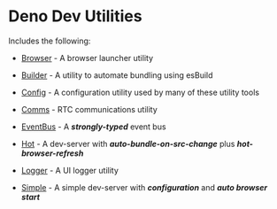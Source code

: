 # Deno Dev Utilities
  
Includes the following:    
  - <a href="https://github.com/nhrones/Utilities/blob/main/Browser/readme.md">Browser</a> - A browser launcher utility

  - <a href="https://github.com/nhrones/Utilities/blob/main/Builder/readme.md">Builder</a> - A utility to automate bundling using esBuild

  - <a href="https://github.com/nhrones/Utilities/blob/main/Config/readme.md">Config</a> - A configuration utility used by many of these utility tools

  - <a href="https://github.com/nhrones/Utilities/blob/main/Comms/readme.md">Comms</a> - RTC communications utility

  - <a href="https://github.com/nhrones/Utilities/blob/main/EventBus/readme.
  md">EventBus</a> - A **_strongly-typed_** event bus 
  - <a href="https://github.com/nhrones/Utilities/blob/main/Hot/readme.md">Hot</a> -  A dev-server with **_auto-bundle-on-src-change_** plus **_hot-browser-refresh_**

  - <a href="https://github.com/nhrones/Utilities/blob/main/Logger/readme.md">Logger</a> - A UI logger utility

  - <a href="https://github.com/nhrones/Utilities/blob/main/Simple/readme.md">Simple</a> - A simple dev-server with **_configuration_** and **_auto browser start_**